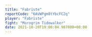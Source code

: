 ```yaml
---
title: "Fabrïste"
reportCode: "6AVWPgm8tYbcFC2q"
player: "Fabrïste"
fight: "Morogrim Tidewalker"
date: 2021-10-20T19:00:04.987000+00:00
---
```


